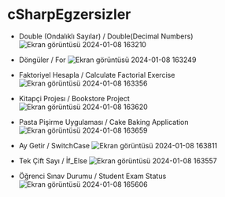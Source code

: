# cSharpEgzersizler

- Double (Ondalıklı Sayılar) / Double(Decimal Numbers)
![Ekran görüntüsü 2024-01-08 163210](https://github.com/osmaneeken/cSharpExercises/assets/155902962/ba2f5a30-1503-4b16-9e75-31f15d298acd)

- Döngüler / For
![Ekran görüntüsü 2024-01-08 163249](https://github.com/osmaneeken/cSharpExercises/assets/155902962/824ecc79-07f3-466e-8ed8-61a6f5017a39)

- Faktoriyel Hesapla / Calculate Factorial Exercise
![Ekran görüntüsü 2024-01-08 163356](https://github.com/osmaneeken/cSharpExercises/assets/155902962/1f335c48-7abb-427e-9f7b-46226998a105)

- Kitapçi Projesı / Bookstore Project
![Ekran görüntüsü 2024-01-08 163620](https://github.com/osmaneeken/cSharpExercises/assets/155902962/d9180409-d67d-4cc5-a052-96eb0824aa5b)

- Pasta Pişirme Uygulaması / Cake Baking Application
![Ekran görüntüsü 2024-01-08 163659](https://github.com/osmaneeken/cSharpExercises/assets/155902962/91269cff-4147-4bb3-b3e1-db003a78010d)

- Ay Getir / SwitchCase
![Ekran görüntüsü 2024-01-08 163811](https://github.com/osmaneeken/cSharpExercises/assets/155902962/cf2adeb6-15a0-4fd5-9d35-09e6b836533a)

- Tek Çift Sayı / İf_Else
![Ekran görüntüsü 2024-01-08 163557](https://github.com/osmaneeken/cSharpExercises/assets/155902962/9b018fdd-9a91-4d7f-aea9-5bd08541d0d9)

- Öğrenci Sınav Durumu / Student Exam Status
![Ekran görüntüsü 2024-01-08 165606](https://github.com/osmaneeken/cSharpExercises/assets/155902962/dea80b4c-2dd2-4a09-b9c0-ce1c710e70a6)
